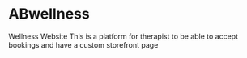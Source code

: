 # ABwellness
Wellness Website
This is a platform for therapist to be able to accept bookings and have a custom storefront page
